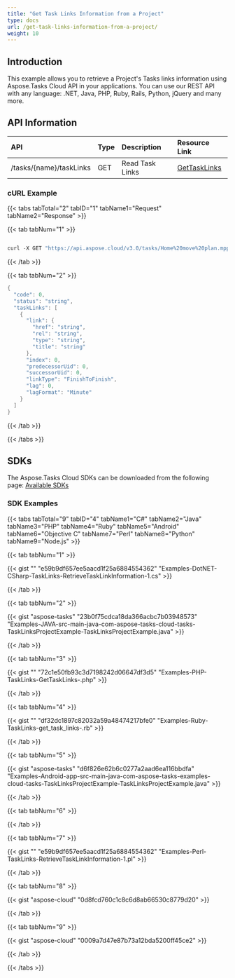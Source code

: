 ```yaml
---
title: "Get Task Links Information from a Project"
type: docs
url: /get-task-links-information-from-a-project/
weight: 10
---
```


## **Introduction**
This example allows you to retrieve a Project's Tasks links information using Aspose.Tasks Cloud API in your applications. You can use our REST API with any language: .NET, Java, PHP, Ruby, Rails, Python, jQuery and many more.
## **API Information**

|**API**|**Type**|**Description**|**Resource Link**|
| :- | :- | :- | :- |
|/tasks/{name}/taskLinks|GET|Read Task Links|[GetTaskLinks](https://apireference.aspose.cloud/tasks/#/TasksTaskLinks/GetTaskLinks)|
### **cURL Example**
{{< tabs tabTotal="2" tabID="1" tabName1="Request" tabName2="Response" >}}

{{< tab tabNum="1" >}}

```java

curl -X GET "https://api.aspose.cloud/v3.0/tasks/Home%20move%20plan.mpp/taskLinks" -H "accept: application/json"

```

{{< /tab >}}

{{< tab tabNum="2" >}}

```java
{
  "code": 0,
  "status": "string",
  "taskLinks": [
    {
      "link": {
        "href": "string",
        "rel": "string",
        "type": "string",
        "title": "string"
      },
      "index": 0,
      "predecessorUid": 0,
      "successorUid": 0,
      "linkType": "FinishToFinish",
      "lag": 0,
      "lagFormat": "Minute"
    }
  ]
}

```

{{< /tab >}}

{{< /tabs >}}
## **SDKs**
The Aspose.Tasks Cloud SDKs can be downloaded from the following page: [Available SDKs](/tasks/available-sdks/)
### **SDK Examples**
{{< tabs tabTotal="9" tabID="4" tabName1="C#" tabName2="Java" tabName3="PHP" tabName4="Ruby" tabName5="Android" tabName6="Objective C" tabName7="Perl" tabName8="Python" tabName9="Node.js" >}}

{{< tab tabNum="1" >}}

{{< gist "" "e59b9df657ee5aacd1f25a6884554362" "Examples-DotNET-CSharp-TaskLinks-RetrieveTaskLinkInformation-1.cs" >}}

{{< /tab >}}

{{< tab tabNum="2" >}}

{{< gist "aspose-tasks" "23b0f75cdca18da366acbc7b03948573" "Examples-JAVA-src-main-java-com-aspose-tasks-cloud-tasks-TaskLinksProjectExample-TaskLinksProjectExample.java" >}}

{{< /tab >}}

{{< tab tabNum="3" >}}

{{< gist "" "72c1e50fb93c3d7198242d06647df3d5" "Examples-PHP-TaskLinks-GetTaskLinks-.php" >}}

{{< /tab >}}

{{< tab tabNum="4" >}}

{{< gist "" "df32dc1897c82032a59a48474217bfe0" "Examples-Ruby-TaskLinks-get_task_links-.rb" >}}

{{< /tab >}}

{{< tab tabNum="5" >}}

{{< gist "aspose-tasks" "d6f826e62b6c0277a2aad6ea116bbdfa" "Examples-Android-app-src-main-java-com-aspose-tasks-examples-cloud-tasks-TaskLinksProjectExample-TaskLinksProjectExample.java" >}}

{{< /tab >}}

{{< tab tabNum="6" >}}

{{< /tab >}}

{{< tab tabNum="7" >}}

{{< gist "" "e59b9df657ee5aacd1f25a6884554362" "Examples-Perl-TaskLinks-RetrieveTaskLinkInformation-1.pl" >}}

{{< /tab >}}

{{< tab tabNum="8" >}}

{{< gist "aspose-cloud" "0d8fcd760c1c8c6d8ab66530c8779d20" >}}

{{< /tab >}}

{{< tab tabNum="9" >}}

{{< gist "aspose-cloud" "0009a7d47e87b73a12bda5200ff45ce2" >}}

{{< /tab >}}

{{< /tabs >}}
